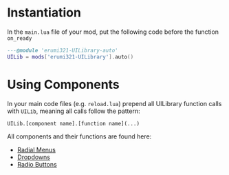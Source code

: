 # Instantiation
In the `main.lua` file of your mod, put the following code before the function `on_ready` 
```lua
---@module 'erumi321-UILibrary-auto'
UILib = mods['erumi321-UILibrary'].auto()
```

# Using Components
In your main code files (e.g. `reload.lua`) prepend all UILibrary function calls with `UILib`, meaning all calls follow the pattern:
```
UILib.[component name].[function name](...)
```

All components and their functions are found here:
- [Radial Menus](RadialMenu.md)
- [Dropdowns](Dropdown.md)
- [Radio Buttons](RadioButton.md)
